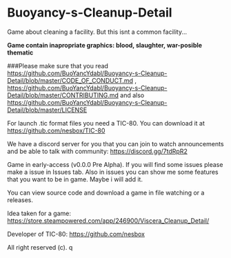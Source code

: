 # Buoyancy-s-Cleanup-Detail
Game about cleaning a facility. But this isnt a common facility...

**Game contain inapropriate graphics: blood, slaughter, war-posible thematic**

###Please make sure that you read https://github.com/BuoYancYdabl/Buoyancy-s-Cleanup-Detail/blob/master/CODE_OF_CONDUCT.md ,
https://github.com/BuoYancYdabl/Buoyancy-s-Cleanup-Detail/blob/master/CONTRIBUTING.md and also https://github.com/BuoYancYdabl/Buoyancy-s-Cleanup-Detail/blob/master/LICENSE

For launch .tic format files you need a TIC-80. You can download it at https://github.com/nesbox/TIC-80

We have a discord server for you that you can join to watch announcements and be able to talk with community: https://discord.gg/7tdRpR2

Game in early-access (v0.0.0 Pre Alpha). If you will find some issues
please make a issue in Issues tab. Also in issues you can show me some features
that you want to be in game. Maybe i will add it.

You can view source code and download a game in file watching or a releases.

Idea taken for a game: https://store.steampowered.com/app/246900/Viscera_Cleanup_Detail/

Developer of TIC-80: https://github.com/nesbox

All right reserved (c).
q

